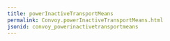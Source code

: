 ```yaml
---
title: powerInactiveTransportMeans
permalink: Convoy.powerInactiveTransportMeans.html
jsonid: convoy_powerinactivetransportmeans
---
```

